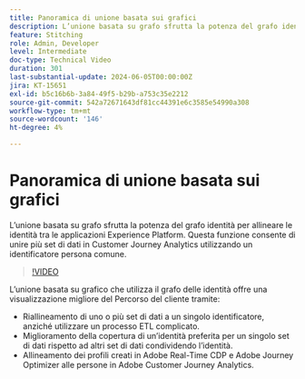 ```yaml
---
title: Panoramica di unione basata sui grafici
description: L’unione basata su grafo sfrutta la potenza del grafo identità per allineare le identità tra le applicazioni Experience Platform. Questa funzione consente di unire più set di dati in Customer Journey Analytics utilizzando un identificatore persona comune.
feature: Stitching
role: Admin, Developer
level: Intermediate
doc-type: Technical Video
duration: 301
last-substantial-update: 2024-06-05T00:00:00Z
jira: KT-15651
exl-id: b5c16b6b-3a84-49f5-b29b-a753c35e2212
source-git-commit: 542a72671643df81cc44391e6c3585e54990a308
workflow-type: tm+mt
source-wordcount: '146'
ht-degree: 4%

---
```


# Panoramica di unione basata sui grafici

L’unione basata su grafo sfrutta la potenza del grafo identità per allineare le identità tra le applicazioni Experience Platform. Questa funzione consente di unire più set di dati in Customer Journey Analytics utilizzando un identificatore persona comune.

>[!VIDEO](https://video.tv.adobe.com/v/3429528/?learn=on)

L’unione basata su grafico che utilizza il grafo delle identità offre una visualizzazione migliore del Percorso del cliente tramite:

* Riallineamento di uno o più set di dati a un singolo identificatore, anziché utilizzare un processo ETL complicato.
* Miglioramento della copertura di un’identità preferita per un singolo set di dati rispetto ad altri set di dati condividendo l’identità.
* Allineamento dei profili creati in Adobe Real-Time CDP e Adobe Journey Optimizer alle persone in Adobe Customer Journey Analytics.
